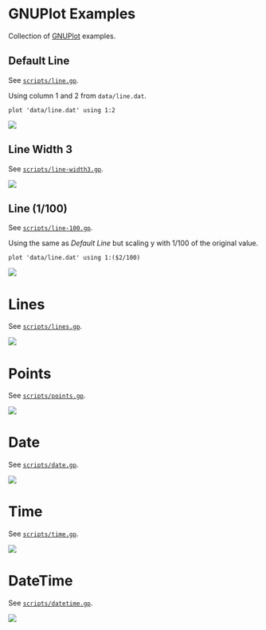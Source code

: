 # GNUPlot Examples

Collection of [GNUPlot](http://www.gnuplot.info/) examples.

## Default Line

See [`scripts/line.gp`](scripts/line.gp).

Using column 1 and 2 from `data/line.dat`.

	plot 'data/line.dat' using 1:2

![](img/line.png)

## Line Width 3

See [`scripts/line-width3.gp`](scripts/line-width3.gp).

![](img/line-width3.png)

## Line (1/100)

See [`scripts/line-100.gp`](scripts/line-100.gp).

Using the same as *Default Line* but scaling y with 1/100 of the original value.

	plot 'data/line.dat' using 1:($2/100)

![](img/line-100.png)

# Lines

See [`scripts/lines.gp`](scripts/lines.gp).

![](img/lines.png)

# Points

See [`scripts/points.gp`](scripts/points.gp).

![](img/points.png)

# Date

See [`scripts/date.gp`](scripts/date.gp).

![](img/date.png)

# Time

See [`scripts/time.gp`](scripts/time.gp).

![](img/time.png)

# DateTime

See [`scripts/datetime.gp`](scripts/datetime.gp).

![](img/datetime.png)
